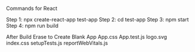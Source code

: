 

Commands for  React

Step 1: npx create-react-app test-app
Step 2: cd test-app
Step 3: npm start
Step 4: npm run build

After Build Erase to Create Blank App
App.css
App.test.js
logo.svg
index.css
setupTests.js
reportWebVitals.js
